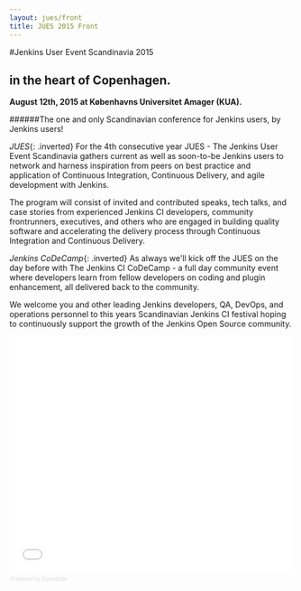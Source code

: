 ```yaml
---
layout: jues/front
title: JUES 2015 Front
---
```

#Jenkins User Event Scandinavia 2015

## in the heart of Copenhagen.

__August 12th, 2015 at Københavns Universitet Amager (KUA).__

######The one and only Scandinavian conference for Jenkins users, by <br/>Jenkins users!

_JUES_{: .inverted} For the 4th consecutive year JUES - The Jenkins User Event Scandinavia gathers current as well as soon-to-be Jenkins users to network and harness inspiration from peers on best practice and application of Continuous Integration, Continuous Delivery, and agile development with Jenkins.

The program will consist of invited and contributed speaks, tech talks, and case stories from experienced Jenkins CI developers, community frontrunners, executives, and others who are engaged in building quality software and accelerating the delivery process through Continuous Integration and Continuous Delivery.

_Jenkins CoDeCamp_{: .inverted} As always we'll kick off the JUES on the day before with The Jenkins CI CoDeCamp - a full day community event where developers learn from fellow developers on coding and plugin enhancement, all delivered back to the community.

We welcome you and other leading Jenkins developers, QA, DevOps, and operations personnel to this years Scandinavian Jenkins CI festival hoping to continuously support the growth of the Jenkins Open Source community.


<div style="width:100%; text-align:left;" ><iframe  src="//eventbrite.com/tickets-external?eid=17385654962&ref=etckt" frameborder="0" height="417" width="100%" vspace="0" hspace="0" marginheight="5" marginwidth="5" scrolling="auto" allowtransparency="true"></iframe><div style="font-family:Helvetica, Arial; font-size:10px; padding:5px 0 5px; margin:2px; width:100%; text-align:left;" ><a class="powered-by-eb" style="color: #dddddd; text-decoration: none;" target="_blank" href="http://www.eventbrite.com/r/etckt">Powered by Eventbrite</a></div></div>
